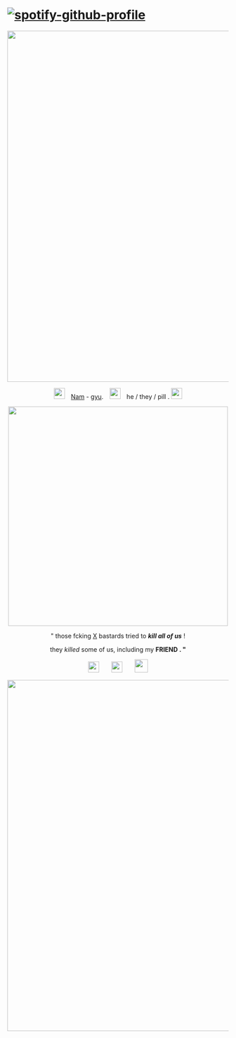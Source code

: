 # [![spotify-github-profile](https://spotify-github-profile.kittinanx.com/api/view?uid=3126fmw2f6cuhyykbxzkfgyn7ize&cover_image=true&theme=novatorem&show_offline=false&background_color=121212&interchange=false&bar_color=53b14f&bar_color_cover=true)](https://github.com/kittinan/spotify-github-profile)
<p align="center"> <img src= "https://github.com/user-attachments/assets/c4a88ada-3670-4327-ba33-b0e7014eafe8" width="800"> </p>
<p align="center"> <img src= "https://github.com/user-attachments/assets/434dc15d-787c-43e4-a54e-16a2cadfbd20" width="25"> <ins>Nam</ins> - <ins>gyu</ins>. <img src= "https://github.com/user-attachments/assets/639ae10e-9606-4d48-b9df-a2bd8c986ed6" width="25"> he / they / pill . <img src= "https://github.com/user-attachments/assets/8a86beee-f4a9-466f-bc48-ae33fa2261bb" width="25"> </p>
<p align="center"> <img src= "https://github.com/user-attachments/assets/62441b33-ace6-45ad-ba99-8de891314cd3" width="500"> </p>
<p align="center"> " those fcking <ins>X</ins> bastards tried to <em><strong>kill all of us</strong></em> !</p>

<p align="center"> they <em>killed</em> some of us, including my <strong>FRIEND<strong/> . " </p>
<p align="center"> <img src= "https://github.com/user-attachments/assets/c11a4f71-ec86-4799-9d36-b994bc75994e" width="25">  <img src= "https://github.com/user-attachments/assets/904871d1-d34f-42b7-94c5-0abe072e84f6" width="25">  <img src= "https://github.com/user-attachments/assets/92b2cfe9-7367-406e-ada5-36f03a647924" width="30"> </p>
<p align="center"> <img src="https://github.com/user-attachments/assets/14d1570f-3bee-41ec-808f-b737c3c64322" width=800></p>
